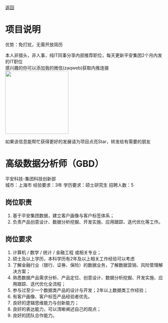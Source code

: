 [返回](../../)

# 项目说明

优势：免打扰，无需开放简历

本人非猎头，非人事，纯IT同事分享内部推荐职位，每天更新平安集团2个月内发的IT职位  
感兴趣的你可以添加我的微信(zaqweb)获取内推连接  
<img src="https://github.com/zaqweb/PA-IT-JOBS/blob/master/WechatICode.jpeg"  height="200" width="200">

如果该信息能帮忙获得更好的发展请为项目点亮Star，转发给有需要的朋友

# 高级数据分析师（GBD）
平安科技-集团科技创新部  
城市：上海市 经验要求：3年 学历要求：硕士研究生  招聘人数：5

## 岗位职责
1. 基于平安集团数据，建立客户画像与客户标签体系；
2. 负责产品创意设计、数据分析挖掘、开发实施、应用跟踪、迭代优化等工作。

## 岗位要求
1. 计算机 / 数学 / 统计 / 金融工程 或相关专业；
2. 硕士及以上学历，本科学历有2年及以上相关工作经验可以考虑
3. 了解金融行业（银行、证券、保险）的数据业务，了解数据营销、风险管理解决方案；
4. 熟悉数据产品需求分析、产品定位、创意设计、数据分析挖掘、开发实施、应用跟踪、迭代优化全流程；
5. 参与过至少一个数据类产品的设计与开发；2年以上数据类工作经验；
6. 有客户画像、客户标签产品经验者优先。
7. 良好的逻辑思维能力与创新能力；
8. 良好的表达能力，可以清晰阐述自己的观点；
9. 良好的团队合作能力。




